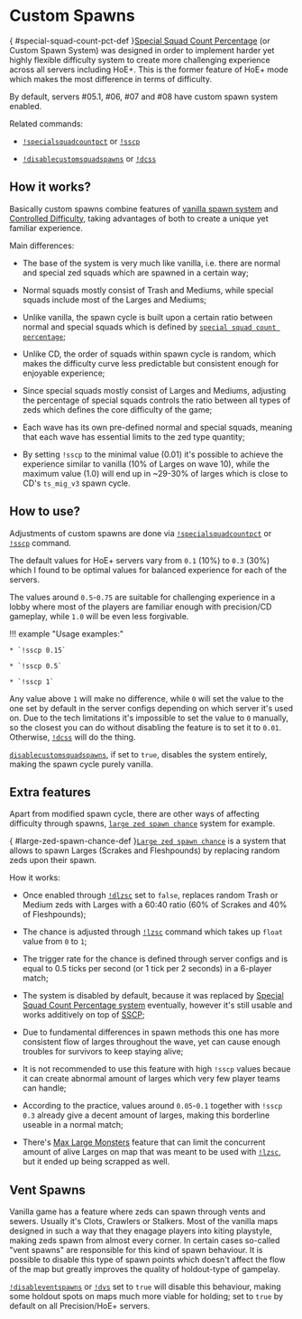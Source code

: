 # Custom Spawns

[](){ #special-squad-count-pct-def }[Special Squad Count Percentage](commands.md#special-squad-count-pct) (or Custom Spawn System) was designed in order to implement harder yet highly flexible difficulty system to create more challenging experience across all servers including HoE+. This is the former feature of HoE+ mode which makes the most difference in terms of difficulty.

By default, servers #05.1, #06, #07 and #08 have custom spawn system enabled.

Related commands:

* [`!specialsquadcountpct`](commands.md#special-squad-count-pct) or [`!sscp`](commands.md#special-squad-count-pct)

* [`!disablecustomsquadspawns`](commands.md#disable-custom-squad-spawns) or [`!dcss`](commands.md#disable-custom-squad-spawns)

## How it works?

Basically custom spawns combine features of [vanilla spawn system](https://wiki.killingfloor2.com/index.php?title=ZED_Spawning) and [Controlled Difficulty](https://github.com/notblackout/kf2-controlled-difficulty/blob/master/spawn.md), taking advantages of both to create a unique yet familiar experience.

Main differences:

* The base of the system is very much like vanilla, i.e. there are normal and special zed squads which are spawned in a certain way;

* Normal squads mostly consist of Trash and Mediums, while special squads include most of the Larges and Mediums;

* Unlike vanilla, the spawn cycle is built upon a certain ratio between normal and special squads which is defined by [`special squad count percentage`](commands.md#special-squad-count-pct);

* Unlike CD, the order of squads within spawn cycle is random, which makes the difficulty curve less predictable but consistent enough for enjoyable experience;

* Since special squads mostly consist of Larges and Mediums, adjusting the percentage of special squads controls the ratio between all types of zeds which defines the core difficulty of the game;

* Each wave has its own pre-defined normal and special squads, meaning that each wave has essential limits to the zed type quantity;

* By setting `!sscp` to the minimal value (0.01) it's possible to achieve the experience similar to vanilla (10% of Larges on wave 10), while the maximum value (1.0) will end up in ~29-30% of larges which is close to CD's `ts_mig_v3` spawn cycle.

## How to use?

Adjustments of custom spawns are done via [`!specialsquadcountpct`](commands.md#special-squad-count-pct) or [`!sscp`](commands.md#special-squad-count-pct) command.

The default values for HoE+ servers vary from `0.1` (10%) to `0.3` (30%) which I found to be optimal values for balanced experience for each of the servers.

The values around `0.5`-`0.75` are suitable for challenging experience in a lobby where most of the players are familiar enough with precision/CD gameplay, while `1.0` will be even less forgivable.

!!! example "Usage examples:"

    * `!sscp 0.15`

    * `!sscp 0.5`

    * `!sscp 1`

Any value above `1` will make no difference, while `0` will set the value to the one set by default in the server configs depending on which server it's used on. Due to the tech limitations it's impossible to set the value to `0` manually, so the closest you can do without disabling the feature is to set it to `0.01`. Otherwise, [`!dcss`](commands.md#disable-custom-squad-spawns) will do the thing.

[`disablecustomsquadspawns`](commands.md#disable-custom-squad-spawns), if set to `true`, disables the system entirely, making the spawn cycle purely vanilla.

## Extra features

Apart from modified spawn cycle, there are other ways of affecting difficulty through spawns, [`large zed spawn chance`](commands.md#large-zed-spawn-chance) system for example. 

[](){ #large-zed-spawn-chance-def }[`Large zed spawn chance`](commands.md#large-zed-spawn-chance) is a system that allows to spawn Larges (Scrakes and Fleshpounds) by replacing random zeds upon their spawn.

How it works:

* Once enabled through [`!dlzsc`](commands.md#disable-large-zed-spawn-chance) set to `false`, replaces random Trash or Medium zeds with Larges with a 60:40 ratio (60% of Scrakes and 40% of Fleshpounds);

* The chance is adjusted through [`!lzsc`](commands.md#large-zed-spawn-chance) command which takes up `float` value from `0` to `1`;

* The trigger rate for the chance is defined through server configs and is equal to 0.5 ticks per second (or 1 tick per 2 seconds) in a 6-player match;

* The system is disabled by default, because it was replaced by [Special Squad Count Percentage system](#special-squad-count-pct-def) eventually, however it's still usable and works additively on top of [SSCP](#special-squad-count-pct-def);

* Due to fundamental differences in spawn methods this one has more consistent flow of larges throughout the wave, yet can cause enough troubles for survivors to keep staying alive;

* It is not recommended to use this feature with high `!sscp` values becaue it can create abnormal amount of larges which very few player teams can handle;

* According to the practice, values around `0.05`-`0.1` together with `!sscp 0.3` already give a decent amount of larges, making this borderline useable in a normal match;

* There's [Max Large Monsters](commands.md#disable-max-large-monsters) feature that can limit the concurrent amount of alive Larges on map that was meant to be used with [`!lzsc`](commands.md#large-zed-spawn-chance), but it ended up being scrapped as well.

## Vent Spawns

Vanilla game has a feature where zeds can spawn through vents and sewers. Usually it's Clots, Crawlers or Stalkers. Most of the vanilla maps designed in such a way that they enagage players into kiting playstyle, making zeds spawn from almost every corner. In certain cases so-called "vent spawns" are responsible for this kind of spawn behaviour. It is possible to disable this type of spawn points which doesn't affect the flow of the map but greatly improves the quality of holdout-type of gampelay.

[`!disableventspawns`](commands.md#disable-vent-spawns) or [`!dvs`](commands.md#disable-vent-spawns) set to `true` will disable this behaviour, making some holdout spots on maps much more viable for holding; set to `true` by default on all Precision/HoE+ servers.
